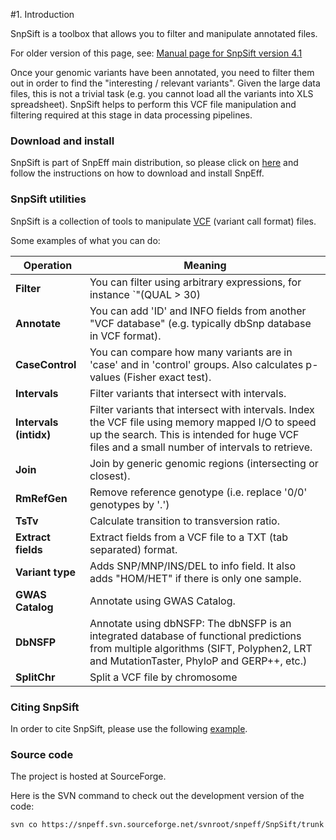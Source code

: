#1. Introduction

SnpSift is a toolbox that allows you to filter and manipulate annotated files.

For older version of this page, see: [Manual page for SnpSift version 4.1](https://pcingola.github.io/SnpEff/SnpSift.version_4_1.html)

Once your genomic variants have been annotated, you need to filter them out in order to find the "interesting / relevant variants".
Given the large data files, this is not a trivial task (e.g. you cannot load all the variants into XLS spreadsheet).
SnpSift helps to perform this VCF file manipulation and filtering required at this stage in data processing pipelines.

### Download and install

SnpSift is part of SnpEff main distribution, so please click on [here](download.md) and follow the instructions on how to download and install SnpEff.

### SnpSift utilities

SnpSift is a collection of tools to manipulate [VCF](http://www.1000genomes.org/wiki/Analysis/Variant%20Call%20Format/vcf-variant-call-format-version-41) (variant call format) files.

Some examples of what you can do:

Operation              | Meaning
---------------------- | --------
**Filter**             | You can filter using arbitrary expressions, for instance `"(QUAL > 30) | (exists INDEL) | ( countHet() < 2 )"`. The actual expressions can be quite complex, so it allows for a lot of flexibility.
**Annotate**           | You can add 'ID' and INFO fields from another "VCF database" (e.g.  typically dbSnp database in VCF format).
**CaseControl**        | You can compare how many variants are in 'case' and in 'control' groups. Also calculates p-values (Fisher exact test).
**Intervals**          | Filter variants that intersect with intervals.
**Intervals (intidx)** | Filter variants that intersect with intervals. Index the VCF file using memory mapped I/O to speed up the search. This is intended for huge VCF files and a small number of intervals to retrieve.
**Join**               | Join by generic genomic regions (intersecting or closest).
**RmRefGen**           | Remove reference genotype (i.e. replace '0/0' genotypes by '.')
**TsTv**               | Calculate transition to transversion ratio.
**Extract fields**     | Extract fields from a VCF file to a TXT (tab separated) format.
**Variant type**       | Adds SNP/MNP/INS/DEL to info field. It also adds "HOM/HET" if there is only one sample.
**GWAS Catalog**       | Annotate using GWAS Catalog.
**DbNSFP**             | Annotate using dbNSFP: The dbNSFP is an integrated database of functional predictions from multiple algorithms (SIFT, Polyphen2, LRT and MutationTaster, PhyloP and GERP++, etc.)
**SplitChr**           | Split a VCF file by chromosome

### Citing SnpSift

In order to cite SnpSift, please use the following [example](citing.md#citing-snpsift).

### Source code

The project is hosted at SourceForge.

Here is the SVN command to check out the development version of the code:

    svn co https://snpeff.svn.sourceforge.net/svnroot/snpeff/SnpSift/trunk
